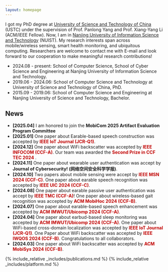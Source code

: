 ```yaml
---
layout: homepage
---
```


<!-- ## About Me -->

I got my PhD degree at [University of Science and Technology of China](https://en.ustc.edu.cn/) (USTC) under the supervision of Prof. Panlong Yang and Prof. Xiang-Yang Li (ACM/IEEE Fellow). Now, I am in [Nanjing University of Information Science and Technology](https://en.nuist.edu.cn/main.psp) (NUIST). My research interests span across mobile/wireless sensing, smart health monitoring, and ubiquitous computing. Researchers are welcome to contact me with E-mail and look forward to our cooperation to make meaningful research contributions! 


<!-- ## Experience -->
- 2024.08 - present: School of Computer Science, School of Cyber Science and Engineering at Nanjing University of Information Science and Technology.
- 2019.06 -  2024.06: School of Computer Science and Technology at University of Science and Technology of China, PhD.
- 2015.09 - 2019.06: School of Computer Science and Engineering at Nanjing University of Science and Technology, Bachelor.

## News

- **[2025.04]** I am honored to join the **MobiCom 2025 Artifact Evaluation Program Committee**
- **[2025.01]** One paper about Earable-based speech construction was accepted by <strong><font color="#C00200">IEEE IoT Journal (JCR-Q1)</font></strong>. 
- **[2024.12]** One paper about WiFi backscatter was accepted by <strong><font color="#C00200">IEEE INFOCOM (CCF-A)</font></strong>. Our team was awarded the <strong><font color="#C00200">Second Prize in CCF TEC 2024</font></strong> .
- **[2024.11]** One paper about wearable user authentication was accept by **Journal of Cybersecurity! (网络空间安全科学学报)**.
- **[2024.10]** Two papers about mobile sensing were accept by <strong><font color="#C00200">IEEE MSN 2024 (CCF-C)</font></strong>. One paper about earable speech recognition was accepted by <strong><font color="#C00200">IEEE UIC 2024 (CCF-C)</font></strong>. 
- **[2024.08]** One paper about earable passive user authentication was accept by <strong><font color="#C00200">IEEE TMC (CCF-A)</font></strong>! One paper about wireless-based gait recognition was accepted by <strong><font color="#C00200">ACM MobiHoc 2024 (CCF-B)</font></strong>. 
- **[2024.07]** One paper about earable-based speech enhancement was accepted by <strong><font color="#C00200">ACM IMWUT/Ubicomp 2024 (CCF-A)</font></strong>. 
- **[2024.04]** One paper about earbud-based sleep monitoring was accepted by <strong><font color="#C00200">ACM IMWUT/Ubicomp 2024 (CCF-A)</font></strong>. One paper about WiFi-based cross-domain localization was accepted by <strong><font color="#C00200">IEEE IoT Journal (JCR-Q1)</font></strong>. One Paper about WiFi backscatter was accepted by <strong><font color="#C00200">IEEE IWQOS 2024 (CCF-B)</font></strong>. Congratulations to all collaborators.
- **[2024.03]** One paper about WiFi backscatter was accepted by <strong><font color="#C00200">ACM MobiSys 2024 (CCF-B)</font></strong>. 



{% include_relative _includes/publications.md %}
{% include_relative _includes/platform.md %}
<!-- {% include_relative _includes/services.md %} -->
